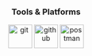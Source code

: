   <div style="text-align: center; flex: 1; margin: 10px;">
        <h3>Tools & Platforms</h3>
        <img height="48" src="https://img.icons8.com/color/48/git.png" alt="git"/>
        <img height="48" src="https://img.icons8.com/glyph-neue/64/github.png" alt="github"/>
        <img height="48" src="https://res.cloudinary.com/postman/image/upload/t_team_logo/v1629869194/team/2893aede23f01bfcbd2319326bc96a6ed0524eba759745ed6d73405a3a8b67a8" alt="postman"/>
    </div>
